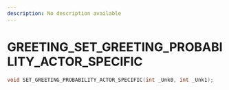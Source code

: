 ```yaml
---
description: No description available 
---
```


# GREETING\_SET_GREETING_PROBABILITY_ACTOR_SPECIFIC

```cpp
void SET_GREETING_PROBABILITY_ACTOR_SPECIFIC(int _Unk0, int _Unk1);
```